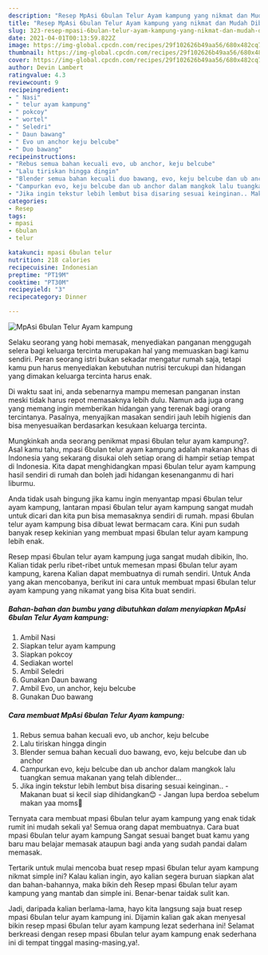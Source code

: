 ```yaml
---
description: "Resep MpAsi 6bulan Telur Ayam kampung yang nikmat dan Mudah Dibuat"
title: "Resep MpAsi 6bulan Telur Ayam kampung yang nikmat dan Mudah Dibuat"
slug: 323-resep-mpasi-6bulan-telur-ayam-kampung-yang-nikmat-dan-mudah-dibuat
date: 2021-04-01T00:13:59.822Z
image: https://img-global.cpcdn.com/recipes/29f102626b49aa56/680x482cq70/mpasi-6bulan-telur-ayam-kampung-foto-resep-utama.jpg
thumbnail: https://img-global.cpcdn.com/recipes/29f102626b49aa56/680x482cq70/mpasi-6bulan-telur-ayam-kampung-foto-resep-utama.jpg
cover: https://img-global.cpcdn.com/recipes/29f102626b49aa56/680x482cq70/mpasi-6bulan-telur-ayam-kampung-foto-resep-utama.jpg
author: Devin Lambert
ratingvalue: 4.3
reviewcount: 9
recipeingredient:
- " Nasi"
- " telur ayam kampung"
- " pokcoy"
- " wortel"
- " Seledri"
- " Daun bawang"
- " Evo un anchor keju belcube"
- " Duo bawang"
recipeinstructions:
- "Rebus semua bahan kecuali evo, ub anchor, keju belcube"
- "Lalu tiriskan hingga dingin"
- "Blender semua bahan kecuali duo bawang, evo, keju belcube dan ub anchor"
- "Campurkan evo, keju belcube dan ub anchor dalam mangkok lalu tuangkan semua makanan yang telah diblender..."
- "Jika ingin tekstur lebih lembut bisa disaring sesuai keinginan.. Makanan buat si kecil siap dihidangkan😊 Jangan lupa berdoa sebelum makan yaa moms🥰"
categories:
- Resep
tags:
- mpasi
- 6bulan
- telur

katakunci: mpasi 6bulan telur 
nutrition: 218 calories
recipecuisine: Indonesian
preptime: "PT19M"
cooktime: "PT30M"
recipeyield: "3"
recipecategory: Dinner

---
```



![MpAsi 6bulan Telur Ayam kampung](https://img-global.cpcdn.com/recipes/29f102626b49aa56/680x482cq70/mpasi-6bulan-telur-ayam-kampung-foto-resep-utama.jpg)

Selaku seorang yang hobi memasak, menyediakan panganan menggugah selera bagi keluarga tercinta merupakan hal yang memuaskan bagi kamu sendiri. Peran seorang istri bukan sekadar mengatur rumah saja, tetapi kamu pun harus menyediakan kebutuhan nutrisi tercukupi dan hidangan yang dimakan keluarga tercinta harus enak.

Di waktu  saat ini, anda sebenarnya mampu memesan panganan instan meski tidak harus repot memasaknya lebih dulu. Namun ada juga orang yang memang ingin memberikan hidangan yang terenak bagi orang tercintanya. Pasalnya, menyajikan masakan sendiri jauh lebih higienis dan bisa menyesuaikan berdasarkan kesukaan keluarga tercinta. 



Mungkinkah anda seorang penikmat mpasi 6bulan telur ayam kampung?. Asal kamu tahu, mpasi 6bulan telur ayam kampung adalah makanan khas di Indonesia yang sekarang disukai oleh setiap orang di hampir setiap tempat di Indonesia. Kita dapat menghidangkan mpasi 6bulan telur ayam kampung hasil sendiri di rumah dan boleh jadi hidangan kesenanganmu di hari liburmu.

Anda tidak usah bingung jika kamu ingin menyantap mpasi 6bulan telur ayam kampung, lantaran mpasi 6bulan telur ayam kampung sangat mudah untuk dicari dan kita pun bisa memasaknya sendiri di rumah. mpasi 6bulan telur ayam kampung bisa dibuat lewat bermacam cara. Kini pun sudah banyak resep kekinian yang membuat mpasi 6bulan telur ayam kampung lebih enak.

Resep mpasi 6bulan telur ayam kampung juga sangat mudah dibikin, lho. Kalian tidak perlu ribet-ribet untuk memesan mpasi 6bulan telur ayam kampung, karena Kalian dapat membuatnya di rumah sendiri. Untuk Anda yang akan mencobanya, berikut ini cara untuk membuat mpasi 6bulan telur ayam kampung yang nikamat yang bisa Kita buat sendiri.

<!--inarticleads1-->

##### Bahan-bahan dan bumbu yang dibutuhkan dalam menyiapkan MpAsi 6bulan Telur Ayam kampung:

1. Ambil  Nasi
1. Siapkan  telur ayam kampung
1. Siapkan  pokcoy
1. Sediakan  wortel
1. Ambil  Seledri
1. Gunakan  Daun bawang
1. Ambil  Evo, un anchor, keju belcube
1. Gunakan  Duo bawang




<!--inarticleads2-->

##### Cara membuat MpAsi 6bulan Telur Ayam kampung:

1. Rebus semua bahan kecuali evo, ub anchor, keju belcube
1. Lalu tiriskan hingga dingin
1. Blender semua bahan kecuali duo bawang, evo, keju belcube dan ub anchor
1. Campurkan evo, keju belcube dan ub anchor dalam mangkok lalu tuangkan semua makanan yang telah diblender...
1. Jika ingin tekstur lebih lembut bisa disaring sesuai keinginan.. - Makanan buat si kecil siap dihidangkan😊 - Jangan lupa berdoa sebelum makan yaa moms🥰




Ternyata cara membuat mpasi 6bulan telur ayam kampung yang enak tidak rumit ini mudah sekali ya! Semua orang dapat membuatnya. Cara buat mpasi 6bulan telur ayam kampung Sangat sesuai banget buat kamu yang baru mau belajar memasak ataupun bagi anda yang sudah pandai dalam memasak.

Tertarik untuk mulai mencoba buat resep mpasi 6bulan telur ayam kampung nikmat simple ini? Kalau kalian ingin, ayo kalian segera buruan siapkan alat dan bahan-bahannya, maka bikin deh Resep mpasi 6bulan telur ayam kampung yang mantab dan simple ini. Benar-benar taidak sulit kan. 

Jadi, daripada kalian berlama-lama, hayo kita langsung saja buat resep mpasi 6bulan telur ayam kampung ini. Dijamin kalian gak akan menyesal bikin resep mpasi 6bulan telur ayam kampung lezat sederhana ini! Selamat berkreasi dengan resep mpasi 6bulan telur ayam kampung enak sederhana ini di tempat tinggal masing-masing,ya!.

